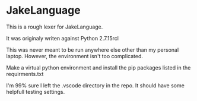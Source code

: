 # JakeLanguage

This is a rough lexer for JakeLanguage.

It was originaly writen against Python 2.7.15rcl

This was never meant to be run anywhere else other than my personal laptop. However, the environment isn't too complicated.

Make a virtual python environment and install the pip packages listed in the requirments.txt

I'm 99% sure I left the .vscode directory in the repo. It should have some helpfull testing settings.